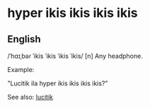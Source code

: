 # hyper ikis ikis ikis ikis
## English
/ˈhɑɪˌbəɾ ˈikis ˈikis ˈikis ˈikis/
[n] Any headphone.

Example:

"Lucitik ila hyper ikis ikis ikis ikis?"

See also:
<a href="lucitik.md">lucitik</a>






